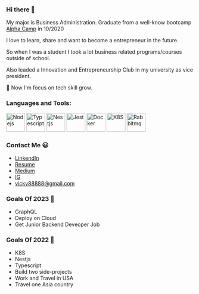 ### Hi there 👋

My major is Business Administration. Graduate from a well-know bootcamp [Alpha Camp](https://tw.alphacamp.co/) in 10/2020

I love to learn, share and want to become a entrepreneur in the future.

So when I was a student I took a lot business related programs/courses outside of school.

Also leaded a Innovation and Entrepreneurship Club in my university as vice president.

🌱 Now I'm focus on tech skill grow.

### Languages and Tools:
<div>
<img src="https://user-images.githubusercontent.com/66233452/204717682-dc4b22ad-ff81-4ef0-8247-d41f24bcc9bf.png" alt="Nodejs" width="50"/>
<img src="https://user-images.githubusercontent.com/66233452/204717461-045f15a1-ecc6-49a6-ae20-3213b581278d.png" alt="Typescript" width="50"/>
<img src="https://user-images.githubusercontent.com/66233452/204716975-3fbf5ebb-fb3c-4e99-bb6e-625c9a2365f6.png" alt="Nestjs" width="50"/>
<img src="https://user-images.githubusercontent.com/66233452/204718355-32be88a1-a02d-46a6-a08f-e3f80dbfe25b.png" alt="Jest" width="50"/>
<img src="https://user-images.githubusercontent.com/66233452/204717769-fbd58e04-c85f-4fb0-975b-f9d28dadf394.png" alt="Docker" width="50"/>
<img src="https://user-images.githubusercontent.com/66233452/204717811-686e8c24-b04c-4365-b3ec-3a2e7c5f98bb.png" alt="K8S" width="50"/>
<img src="https://user-images.githubusercontent.com/66233452/204721190-2f1fc5de-194f-4f0e-85f4-5e2ad3ee3a8d.png" alt="Rabbitmq" width="50"/>
</div>

### Contact Me 😃
- [LinkendIn](https://www.linkedin.com/in/jhihlei/)
- [Resume](https://www.cakeresume.com/vicky88888)
- [Medium](https://medium.com/@alicialin2020)
- [IG](https://www.instagram.com/domo._.ya/)
- vicky88888@gmail.com

### Goals Of 2023 🧠
- GraphQL
- Deploy on Cloud
- Get Junior Backend Deveoper Job

### Goals Of 2022 🧠
- K8S
- Nestjs
- Typescript
- Build two side-projects
- Work and Travel in USA
- Travel one Asia country

<!--
**JHIH-LEI/JHIH-LEI** is a ✨ _special_ ✨ repository because its `README.md` (this file) appears on your GitHub profile.

Here are some ideas to get you started:

- 🔭 I’m currently working on ...
- 🌱 I’m currently learning ...
- 👯 I’m looking to collaborate on ...
- 🤔 I’m looking for help with ...
- 💬 Ask me about ...
- 📫 How to reach me: ...
- 😄 Pronouns: ...
- ⚡ Fun fact: ...
-->
